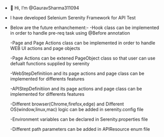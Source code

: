- 👋 Hi, I’m @GauravSharma311094
- I have developed Selenium Serenity Framework for API Test
- Below are the future enhanchement:-
    -Hook class can be implemented in order to handle pre-req task using @Before annotation
  
    -Page and Page Actions class can be implemented in order to handle WEB UI actions and page objects
  
    -Page Actions can be extened PageObject class so that user can use defualt functions supplied by serenity
  
    -WebStepDefinitiion and its page actions and page class can be implemented for differents features
  
    -APIStepDefinitiion and its page actions and page class can be implemented for differents features
  
    -Different browser(Chrome,firefox,edge) and Different OS(window,linux,mac) logic can be added in serenity.config file
  
    -Environment variables can be declared in Serenity.properties file
  
    -Different path parameters can be added in APIResource enum file
    
